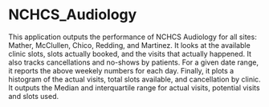 # NCHCS_Audiology
This application outputs the performance of NCHCS Audiology for all sites: Mather, McClullen, Chico, Redding, and Martinez.
It looks at the available clinic slots, slots actually booked, and the visits that actually happened. It also tracks cancellations and no-shows by patients.
For a given date range, it reports the above weekely numbers for each day.
Finally, it plots a histogram of the actual visits, total slots available, and cancellation by clinic.
It outputs the Median and interquartile range for actual visits, potential visits and slots used.
